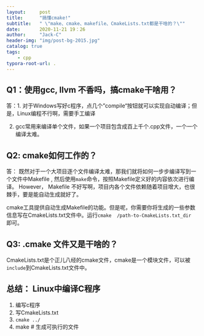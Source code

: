 ```yaml
---
layout:     post
title:      "搞懂cmake!"
subtitle:   " \"make、cmake、makefile、CmakeLists.txt都是干啥的？\""
date:       2020-11-21 19：26
author:     "Jack-C"
header-img: "img/post-bg-2015.jpg"
catalog: true
tags:
    - cpp
typora-root-url: .
---
```


## Q1：使用gcc, llvm 不香吗，搞cmake干啥用？

答：1. 对于Windows写好c程序，点几个”compile“按钮就可以实现自动编译；但是，Linux编程不行啊，需要手工编译

2.  gcc常用来编译单个文件，如果一个项目包含成百上千个.cpp文件，一个一个编译太难。



## Q2: cmake如何工作的？

答： 既然对于一个大项目逐个文件编译太难，那我们就将如何一步步编译写到一个文件中Makefile , 然后使用`make`命令，按照Makefile定义好的内容依次进行编译。 However， Makefile 不好写啊，项目内各个文件依赖随着项目增大，也很棘手，要是能自动生成就好了。

cmake工具提供自动生成Makefile的功能。但是呢，你需要你将生成的一些参数信息写在CmakeLists.txt文件中。运行`cmake  /path-to-CmakeLists.txt_dir   ` 即可。



## Q3: .cmake 文件又是干啥的？

CmakeLists.txt是个正儿八经的cmake文件，cmake是一个模块文件，可以被`include`到CmakeLists.txt文件中。

## 总结： Linux中编译C程序

1. 编写c程序
2. 写CmakeLists.txt
3. `cmake ../`
4. make   # 生成可执行的文件







